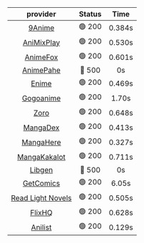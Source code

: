 | **provider** | **Status** | **Time** |
|:--------:|:------:|:----:|
|  [9Anime](https://9anime.to)  | 🟢 200 | 0.384s |
|  [AniMixPlay](https://animixplay.to)  | 🟢 200 | 0.530s |
|  [AnimeFox](https://animefox.tv)  | 🟢 200 | 0.601s |
| [AnimePahe](https://animepahe.com) | 🔴 500 | 0s |
|  [Enime](https://enime.moe)  | 🟢 200 | 0.469s |
|  [Gogoanime](https://gogoanime.gg)  | 🟢 200 | 1.70s |
|  [Zoro](https://zoro.to)  | 🟢 200 | 0.648s |
|  [MangaDex](https://mangadex.org)  | 🟢 200 | 0.413s |
|  [MangaHere](http://www.mangahere.cc)  | 🟢 200 | 0.327s |
|  [MangaKakalot](https://mangakakalot.com)  | 🟢 200 | 0.711s |
| [Libgen](http://libgen) | 🔴 500 | 0s |
|  [GetComics](https://getcomics.info/)  | 🟢 200 | 6.05s |
|  [Read Light Novels](https://readlightnovels.net)  | 🟢 200 | 0.505s |
|  [FlixHQ](https://flixhq.to)  | 🟢 200 | 0.628s |
|  [Anilist](https://anilist.co)  | 🟢 200 | 0.129s |
